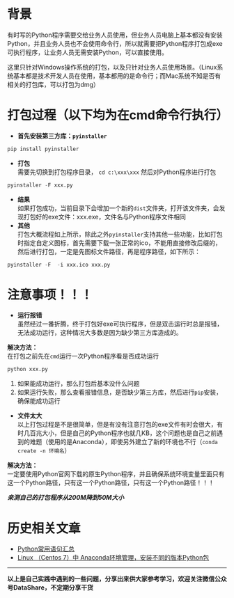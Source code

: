 # 背景
有时写的Python程序需要交给业务人员使用，但业务人员电脑上基本都没有安装Python，并且业务人员也不会使用命令行，所以就需要把Python程序打包成exe可执行程序，让业务人员无需安装Python，可以直接使用。

这里只针对Windows操作系统的打包，以及只针对业务人员使用场景。（Linux系统基本都是技术开发人员在使用，基本都用的是命令行；而Mac系统不知是否有相关的打包库，可以打包为dmg）
# 打包过程（以下均为在cmd命令行执行）
- **首先安装第三方库：`pyinstaller`**
```python
pip install pyinstaller
```
- **打包** <br/>
需要先切换到打包程序目录，
`cd c:\xxx\xxx`
然后对Python程序进行打包
```python
pyinstaller -F xxx.py
```
- **结果** <br/>
如果打包成功，当前目录下会增加一个新的`dist`文件夹，打开该文件夹，会发现打包好的exe文件：xxx.exe，文件名与Python程序文件相同
- **其他** <br/>
打包大概流程如上所示，除此之外`pyinstaller`支持其他一些功能，比如打包时指定自定义图标，首先需要下载一张正常的ico，不能用直接修改后缀的，然后进行打包，一定是先图标文件路径，再是程序路径，如下所示：
```python
pyinstaller -F  -i xxx.ico xxx.py
```
# 注意事项！！！
- **运行报错** <br/>
虽然经过一番折腾，终于打包好exe可执行程序，但是双击运行时总是报错，无法成功运行，这种情况大多数是因为缺少第三方库造成的。<br/>

**解决方法：** <br/>
在打包之前先在`cmd`运行一次Python程序看是否成功运行
```python
python xxx.py
```
1. 如果能成功运行，那么打包后基本没什么问题
2. 如果运行失败，那么查看报错信息，是否缺少第三方库，然后进行`pip`安装，确保能成功运行

- **文件太大** <br/>
以上打包过程是不是很简单，但是有没有注意打包的exe文件有时会很大，有时几百兆大小，但是自己的Python程序也就几KB，这个问题也是自己之前遇到的难题（使用的是Anaconda），即使另外建立了新的环境也不行（`conda create -n 环境名`）

**解决方法：** <br/> 
一定要使用Python官网下载的原生Python程序，并且确保系统环境变量里面只有这一个Python路径，只有这一个Python路径，只有这一个Python路径！！！

***亲测自己的打包程序从200M降到50M大小***

# 历史相关文章
- [Python常用语句汇总](../Python数据处理/Python常用语句汇总.md)
- [Linux （Centos 7）中 Anaconda环境管理，安装不同的版本Python包](../Linux/Linux-（Centos-7）中-Anaconda环境管理，安装不同的版本Python包.md)
**************************************************************************
**以上是自己实践中遇到的一些问题，分享出来供大家参考学习，欢迎关注微信公众号DataShare，不定期分享干货**
